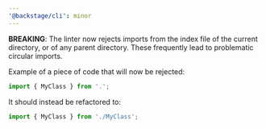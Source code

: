 ```yaml
---
'@backstage/cli': minor
---
```


**BREAKING**: The linter now rejects imports from the index file of the current directory, or of any parent directory. These frequently lead to problematic circular imports.

Example of a piece of code that will now be rejected:

```ts
import { MyClass } from '.';
```

It should instead be refactored to:

```ts
import { MyClass } from './MyClass';
```
